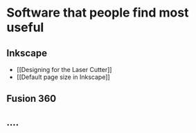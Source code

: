# Software that people find most useful

## Inkscape

* [[Designing for the Laser Cutter]]
* [[Default page size in Inkscape]]

## Fusion 360

## ....